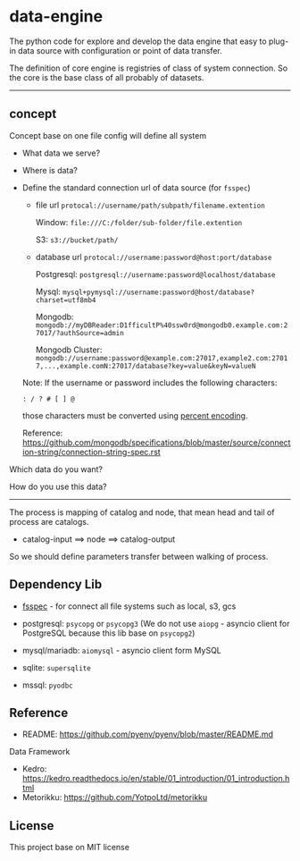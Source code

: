 data-engine
===========

The python code for explore and develop the data engine that easy to plug-in data source with configuration or
point of data transfer.

The definition of core engine is registries of class of system connection. 
So the core is the base class of all probably of datasets.

---

concept
-------

Concept base on one file config will define all system

- What data we serve?

- Where is data?

- Define the standard connection url of data source (for `fsspec`)
  
    - file url `protocal://username/path/subpath/filename.extention`
      
      Window: `file:///C:/folder/sub-folder/file.extention`
    
      S3: `s3://bucket/path/`
      
    - database url `protocal://username:password@host:port/database`
    
      Postgresql: `postgresql://username:password@localhost/database`
    
      Mysql: `mysql+pymysql://username:password@host/database?charset=utf8mb4`
      
      Mongodb: `mongodb://myDBReader:D1fficultP%40ssw0rd@mongodb0.example.com:27017/?authSource=admin`
    
      Mongodb Cluster: `mongodb://username:password@example.com:27017,example2.com:27017,...,example.comN:27017/database?key=value&keyN=valueN`
    
    Note: If the username or password includes the following characters: 
    ```
    : / ? # [ ] @
    ```
    those characters must be converted using [percent encoding](https://datatracker.ietf.org/doc/html/rfc3986#section-2.1).
    
    Reference: https://github.com/mongodb/specifications/blob/master/source/connection-string/connection-string-spec.rst
  

Which data do you want?

How do you use this data?

----

The process is mapping of catalog and node, that mean head and tail of process are catalogs.

- catalog-input ==> node ==> catalog-output

So we should define parameters transfer between walking of process.

Dependency Lib
--------------

- [fsspec](https://github.com/fsspec/filesystem_spec) - for connect all file systems such as local, s3, gcs

- postgresql: `psycopg` or `psycopg3` (We do not use `aiopg` - asyncio client for PostgreSQL because this lib base on `psycopg2`)
- mysql/mariadb: `aiomysql` - asyncio client form MySQL
- sqlite: `supersqlite`
- mssql: `pyodbc`




Reference
---------

- README: https://github.com/pyenv/pyenv/blob/master/README.md

Data Framework

- Kedro: https://kedro.readthedocs.io/en/stable/01_introduction/01_introduction.html
- Metorikku: https://github.com/YotpoLtd/metorikku


License
-------

This project base on MIT license